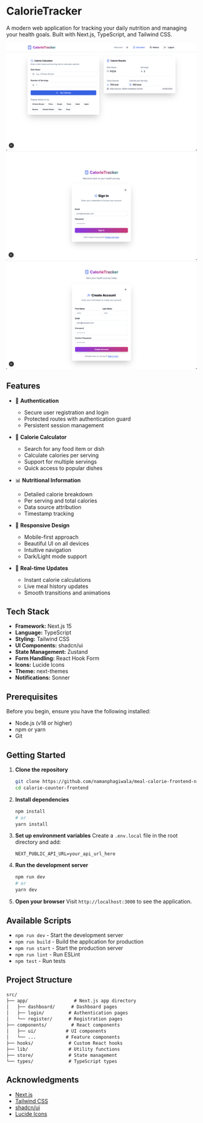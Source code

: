 # CalorieTracker

A modern web application for tracking your daily nutrition and managing your health goals. Built with Next.js, TypeScript, and Tailwind CSS.

![CalorieTracker Dashboard](screenshots/dashboard.png)
![CalorieTracker Login](screenshots/login.png)
![CalorieTracker Register](screenshots/register.png)

## Features

- 🔐 **Authentication**

  - Secure user registration and login
  - Protected routes with authentication guard
  - Persistent session management

- 🧮 **Calorie Calculator**

  - Search for any food item or dish
  - Calculate calories per serving
  - Support for multiple servings
  - Quick access to popular dishes

- 📊 **Nutritional Information**

  - Detailed calorie breakdown
  - Per serving and total calories
  - Data source attribution
  - Timestamp tracking

- 📱 **Responsive Design**

  - Mobile-first approach
  - Beautiful UI on all devices
  - Intuitive navigation
  - Dark/Light mode support

- 🔄 **Real-time Updates**
  - Instant calorie calculations
  - Live meal history updates
  - Smooth transitions and animations

## Tech Stack

- **Framework:** Next.js 15
- **Language:** TypeScript
- **Styling:** Tailwind CSS
- **UI Components:** shadcn/ui
- **State Management:** Zustand
- **Form Handling:** React Hook Form
- **Icons:** Lucide Icons
- **Theme:** next-themes
- **Notifications:** Sonner

## Prerequisites

Before you begin, ensure you have the following installed:

- Node.js (v18 or higher)
- npm or yarn
- Git

## Getting Started

1. **Clone the repository**

   ```bash
   git clone https://github.com/namanphagiwala/meal-calorie-frontend-naman.git
   cd calorie-counter-frontend
   ```

2. **Install dependencies**

   ```bash
   npm install
   # or
   yarn install
   ```

3. **Set up environment variables**
   Create a `.env.local` file in the root directory and add:

   ```env
   NEXT_PUBLIC_API_URL=your_api_url_here
   ```

4. **Run the development server**

   ```bash
   npm run dev
   # or
   yarn dev
   ```

5. **Open your browser**
   Visit `http://localhost:3000` to see the application.

## Available Scripts

- `npm run dev` - Start the development server
- `npm run build` - Build the application for production
- `npm run start` - Start the production server
- `npm run lint` - Run ESLint
- `npm test` - Run tests

## Project Structure

```
src/
├── app/                 # Next.js app directory
│   ├── dashboard/      # Dashboard pages
│   ├── login/         # Authentication pages
│   └── register/      # Registration pages
├── components/         # React components
│   ├── ui/           # UI components
│   └── ...           # Feature components
├── hooks/             # Custom React hooks
├── lib/               # Utility functions
├── store/             # State management
└── types/             # TypeScript types
```

## Acknowledgments

- [Next.js](https://nextjs.org/)
- [Tailwind CSS](https://tailwindcss.com/)
- [shadcn/ui](https://ui.shadcn.com/)
- [Lucide Icons](https://lucide.dev/)

